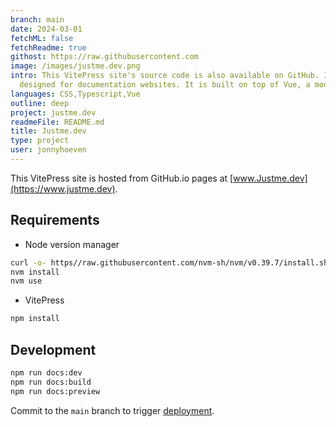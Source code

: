 ```yaml
---
branch: main
date: 2024-03-01
fetchML: false
fetchReadme: true
githost: https://raw.githubusercontent.com
image: /images/justme.dev.png
intro: This VitePress site's source code is also available on GitHub. I needed a static site generator. VitePress is specifically
  designed for documentation websites. It is built on top of Vue, a modern build tool for frontend development.
languages: CSS,Typescript,Vue
outline: deep
project: justme.dev
readmeFile: README.md
title: Justme.dev
type: project
user: jonnyhoeven
---
```

<script setup>
 import ArticleItem from '/components/ArticleItem.vue';
</script>
<ArticleItem :frontmatter="$frontmatter"/>

This VitePress site is hosted from GitHub.io pages at [www.Justme.dev](https://www.justme.dev).

## Requirements

- Node version manager

```bash
curl -o- https//raw.githubusercontent.com/nvm-sh/nvm/v0.39.7/install.sh | bash
nvm install
nvm use
```

- VitePress

```bash
npm install
```

## Development

```bash
npm run docs:dev
npm run docs:build
npm run docs:preview
```

Commit to the `main` branch to trigger [deployment](https://github.com/jonnyhoeven/justme.dev/actions/workflows/deploy.yml).


